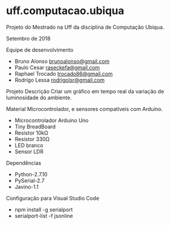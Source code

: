 # uff.computacao.ubiqua
Projeto do Mestrado na Uff da disciplina de Computação Ubíqua.

Setembro de 2018

Equipe de desenvolvimento
- Bruno Alonso <brunoalonso@gmail.com>
- Paulo Cesar <raseckefa@gmail.com>
- Raphael Trocado <trocado86@gmail.com>
- Rodrigo Lessa <rodrigolsr@gmail.com>
	
Projeto
Descrição
Criar um gráfico em tempo real da variação de luminosidade do ambiente.

Material
Microcontrolador, e sensores compatíveis com Arduino.
- Microcontrolador Arduino Uno
- Tiny BreadBoard
- Resistor 10kΩ
- Resistor 330Ω
- LED branco
- Sensor LDR

Dependências
- Python-2.7.10
- PySerial-2.7
- Javino-1.1

Configuração para Visual Studio Code
- npm install -g serialport
- serialport-list -f jsonline